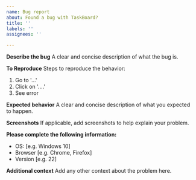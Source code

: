 ```yaml
---
name: Bug report
about: Found a bug with TaskBoard?
title: ''
labels: ''
assignees: ''

---
```


**Describe the bug**
A clear and concise description of what the bug is.

**To Reproduce**
Steps to reproduce the behavior:
1. Go to '...'
2. Click on '....'
3. See error

**Expected behavior**
A clear and concise description of what you expected to happen.

**Screenshots**
If applicable, add screenshots to help explain your problem.

**Please complete the following information:**
- OS: [e.g. Windows 10]
- Browser [e.g. Chrome, Firefox]
- Version [e.g. 22]

**Additional context**
Add any other context about the problem here.
